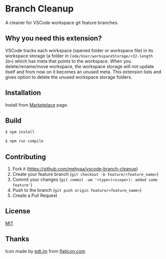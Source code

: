 # Branch Cleanup

A cleaner for VSCode workspace git feature branches.

## Why you need this extension?

VSCode tracks each workspace (opened folder or workspace file) in its workspace storage (a folder in `Code/User/workspaceStorage/<32-length ID>`) which has meta that points to the workspace. When you delete/rename/move workspace, the workspace storage will not update itself and from now on it becomes an unused meta. This extension lists and gives option to delete the unused workspace storage folders.

## Installation

Install from [Marketplace][marketplace-url] page.

## Build

```sh
$ npm install

$ npm run compile
```

## Contributing

1. Fork it (<https://github.com/mehyaa/vscode-branch-cleanup>)
2. Create your feature branch (`git checkout -b feature/<feature_name>`)
3. Commit your changes (`git commit -am '<type>(<scope>): added some feature'`)
4. Push to the branch (`git push origin feature/<feature_name>`)
5. Create a Pull Request

## License

[MIT][license-url]

## Thanks

Icon made by [edt.im][icon-author-url] from [flaticon.com][icon-url]


[license-url]: LICENSE
[marketplace-url]: https://marketplace.visualstudio.com/items?itemName=mehyaa.branch-cleanup
[icon-url]: https://www.flaticon.com/free-icon/delete_6577290
[icon-author-url]: https://www.flaticon.com/authors/edtim
